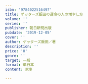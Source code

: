 ```yaml
---
isbn: '9784022516497'
title: ゲッターズ飯田の運命の人の増やし方
volume: ''
series: ''
publisher: 朝日新聞出版
pubdate: '2019-12-05'
cover: ''
author: ゲッターズ飯田／著
description: ''
price: '0'
genre: ''
target: 一般
format: 単行本
content: 家事

---
```

